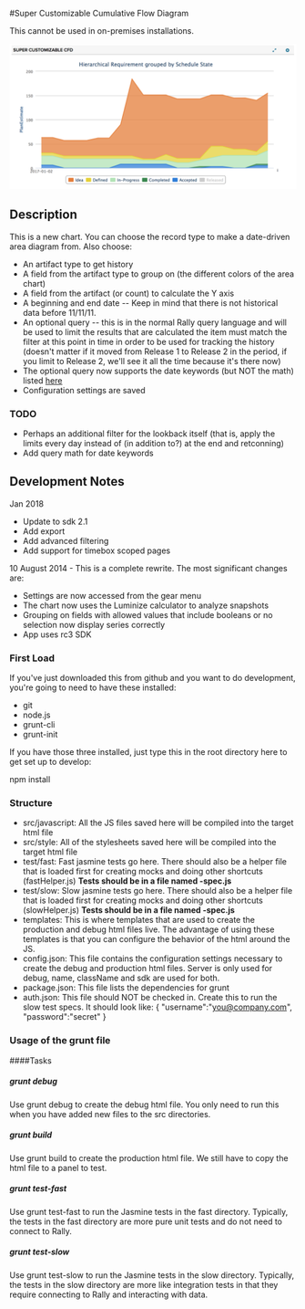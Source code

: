 #Super Customizable Cumulative Flow Diagram

This cannot be used in on-premises installations.

![](screenshot.png)

## Description

This is a new chart.  You can choose the record type to make a date-driven area diagram from.  Also choose:

 * An artifact type to get history
 * A field from the artifact type to group on (the different colors of the area chart)
 * A field from the artifact (or count) to calculate the Y axis
 * A beginning and end date -- Keep in mind that there is not historical data before 11/11/11.
 * An optional query -- this is in the normal Rally query language and will be used to limit the results that are calculated
    the item must match the filter at this point in time in order to be used for tracking the history (doesn't matter if it
    moved from Release 1 to Release 2 in the period, if you limit to Release 2, we'll see it all the time because it's there now)
 * The optional query now supports the date keywords (but NOT the math) listed [here](https://help.rallydev.com/use-grid-app-queries#dates)
 * Configuration settings are saved

### TODO
 * Perhaps an additional filter for the lookback itself (that is, apply the limits every day instead of (in addition to?) at the end and retconning)
 * Add query math for date keywords

## Development Notes

Jan 2018
 * Update to sdk 2.1
 * Add export
 * Add advanced filtering
 * Add support for timebox scoped pages
 
10 August 2014 - This is a complete rewrite.  The most significant changes are:
 * Settings are now accessed from the gear menu
 * The chart now uses the Luminize calculator to analyze snapshots
 * Grouping on fields with allowed values that include booleans or no selection now display series correctly
 * App uses rc3 SDK

### First Load

If you've just downloaded this from github and you want to do development,
you're going to need to have these installed:

 * git
 * node.js
 * grunt-cli
 * grunt-init

If you have those three installed, just type this in the root directory here
to get set up to develop:

  npm install

### Structure

  * src/javascript:  All the JS files saved here will be compiled into the
  target html file
  * src/style: All of the stylesheets saved here will be compiled into the
  target html file
  * test/fast: Fast jasmine tests go here.  There should also be a helper
  file that is loaded first for creating mocks and doing other shortcuts
  (fastHelper.js) **Tests should be in a file named <something>-spec.js**
  * test/slow: Slow jasmine tests go here.  There should also be a helper
  file that is loaded first for creating mocks and doing other shortcuts
  (slowHelper.js) **Tests should be in a file named <something>-spec.js**
  * templates: This is where templates that are used to create the production
  and debug html files live.  The advantage of using these templates is that
  you can configure the behavior of the html around the JS.
  * config.json: This file contains the configuration settings necessary to
  create the debug and production html files.  Server is only used for debug,
  name, className and sdk are used for both.
  * package.json: This file lists the dependencies for grunt
  * auth.json: This file should NOT be checked in.  Create this to run the
  slow test specs.  It should look like:
    {
        "username":"you@company.com",
        "password":"secret"
    }

### Usage of the grunt file
####Tasks

##### grunt debug

Use grunt debug to create the debug html file.  You only need to run this when you have added new files to
the src directories.

##### grunt build

Use grunt build to create the production html file.  We still have to copy the html file to a panel to test.

##### grunt test-fast

Use grunt test-fast to run the Jasmine tests in the fast directory.  Typically, the tests in the fast
directory are more pure unit tests and do not need to connect to Rally.

##### grunt test-slow

Use grunt test-slow to run the Jasmine tests in the slow directory.  Typically, the tests in the slow
directory are more like integration tests in that they require connecting to Rally and interacting with
data.
